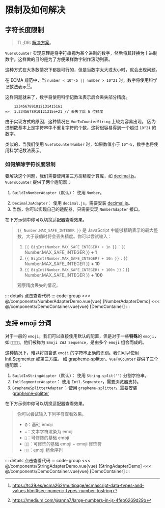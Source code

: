 <script setup>
import DemoContainer from "../../components/DemoContainer.vue";
import NumberAdapterDemo from "../../components/NumberAdapterDemo.vue";
import StringAdapterDemo from "../../components/StringAdapterDemo.vue";
</script>

# 限制及如何解决

## 字符长度限制

> TL;DR: [解决方案](#如何解除字符长度限制)。

[//]: # "你可能已经注意到了，在[安装](../guide/getting-started#前置准备)的时候，我们提到了两个可选依赖。"

`VueToCounter` 实现原理是将字符串视为某个进制的数字，然后将其转换为十进制数字。这样做的目的是为了方便采样数字制作滚动列表。

这种方式在大多数情况下都是可行的，但是当数字太大或太小时，就会出现问题。

在 ECMA 规范中，当 `number < 10^-5 || number > 10^21` 时，数字将使用科学记数法表示[^1][^2]。

这样问题就来了，数字将使用科学记数法表示后会丢失部分精度。

```
    1234567891012131415161
=>  1.2345678910121315e+21 // 丢失了后 6 位精度
```

由于实现方式的原因，这种情况在 `VueToCounterString` 上较为容易出现。
因为进制数基本上是字符串中不重复字符的个数，这将很容易得到一个超过 `10^21` 的数字。

类似的，当我们使用 `VueToCounterNumber` 时，如果数值小于 `10^-5`，数字也将使用科学记数法表示。

### 如何解除字符长度限制

要解决这个问题，我们需要使用第三方高精度计算库，如 [decimal.js](https://mikemcl.github.io/decimal.js)。`VueToCounter` 提供了两个适配器：

1. `BuildInNumberAdapter`（默认）： 使用 `Number`。

[//]: # "2. `BuildInBigintAdapter`： 使用 `BigInt`，但**不支持小数**。"

2. `DecimalJsAdapter`： 使用 `decimal.js`，需要安装 [decimal.js](https://mikemcl.github.io/decimal.js)。
3. 当然，你可以实现自己的适配器，只需要实现 `NumberAdapter` 接口。

在下方示例中你可以切换适配器查看效果。

> `{{ Number.MAX_SAFE_INTEGER }}` 是 JavaScript 中能够精确表示的最大整数，大于该值时将会丢失精度。你可以尝试输入：
>
> 1. `{{ BigInt(Number.MAX_SAFE_INTEGER) + 1n }}`：{{ Number.MAX_SAFE_INTEGER }} **+ 1**
> 2. `{{ BigInt(Number.MAX_SAFE_INTEGER) + 10n }}`：{{ Number.MAX_SAFE_INTEGER }} **+ 10**
> 3. `{{ BigInt(Number.MAX_SAFE_INTEGER) + 100n }}`：{{ Number.MAX_SAFE_INTEGER }} **+ 100**
>
> 观察精度丢失的情况。

<DemoContainer>
<NumberAdapterDemo />

::: details 点击查看代码
::: code-group
<<< @/components/NumberAdapterDemo.vue{vue} [NumberAdapterDemo]
<<< @/components/DemoContainer.vue{vue} [DemoContainer]
:::
</DemoContainer>

## 支持 emoji 分词

对于一般的 `emoji`，我们可以直接使用默认的配置，但是对于一些**特殊**的 `emoji`，如 `👨‍👩‍👧‍👦`。他们被称为 `Emoji ZWJ Sequence`，是由多个 `emoji` 组合而成的。

这种情况下，难以将包含该 `emoji` 的字符串正确的识别。我们可以使用 [Intl.Segmenter](https://developer.mozilla.org/en-US/docs/Web/JavaScript/Reference/Global_Objects/Intl/Segmenter) 或第三方库。
如 [grapheme-splitter](https://github.com/orling/grapheme-splitter)。`VueToCounter` 提供了三个适配器：

1. `BuildInStringAdapter`（默认）： 使用 `String.split("")` 分割字符串。
2. `IntlSegmenterAdapter`： 使用 `Intl.Segmenter`，需要浏览器支持。
3. `GraphemeSplitterAdapter`： 使用 `grapheme-splitter`。需要安装 [grapheme-splitter](https://github.com/orling/grapheme-splitter)

在下方示例中你可以切换适配器查看效果。

> 你可以尝试输入下列字符查看效果。
>
> - `⌚`：基础 emoji
> - `↔️`：文本字符渲染为 emoji
> - `👩`：可修饰的基础 emoji
> - `👩🏿`：可修饰的基础 emoji + emoji 修饰符
> - `🧑‍💻`：emoji 组合序列

<DemoContainer>
<StringAdapterDemo />

::: details 点击查看代码
::: code-group
<<< @/components/StringAdapterDemo.vue{vue} [StringAdapterDemo]
<<< @/components/DemoContainer.vue{vue} [DemoContainer]
:::
</DemoContainer>

[^1]: https://tc39.es/ecma262/multipage/ecmascript-data-types-and-values.html#sec-numeric-types-number-tostring

[^2]: https://medium.com/@anna7/large-numbers-in-js-4feb6269d29b

